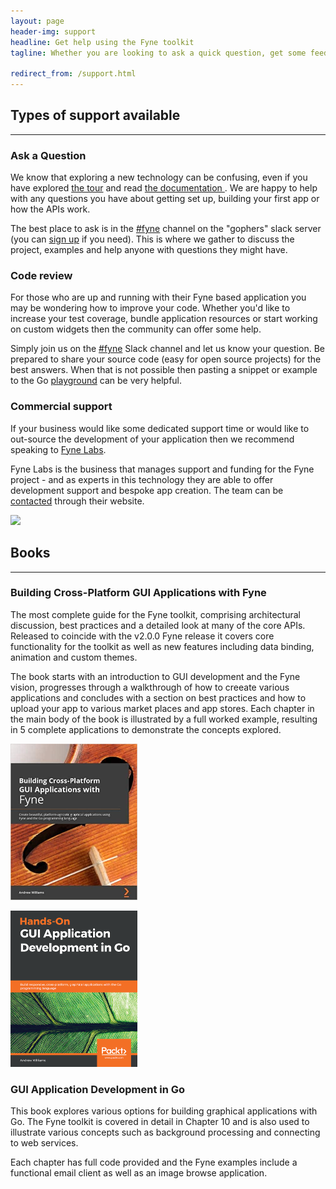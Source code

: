```yaml
---
layout: page
header-img: support
headline: Get help using the Fyne toolkit
tagline: Whether you are looking to ask a quick question, get some feedback on your latest project or hire a team to build your next Fyne app we are here to help.

redirect_from: /support.html
---
```


<section class="bg-primary" id="about">
<div class="container">
<div class="row">
<div class="col-lg-12 text-center" markdown="1">

## Types of support available
<hr class="light">

</div>
</div>
</div>

<div class="container">
<div class="row">
<div class="col-lg-4 text-center" markdown="1">

### Ask a Question

We know that exploring a new technology can be confusing, even if you
have explored [the tour](https://tour.fyne.io) and read
[the documentation ](https://fyne.io/develop/). We are happy to help with any
questions you have about getting set up, building your first app or how the APIs work.

The best place to ask is in the
[#fyne](https://gophers.slack.com/app_redirect?channel=fyne) channel on the
"gophers" slack server (you can [sign up](https://invite.slack.golangbridge.org/)
if you need). This is where we gather to discuss the project, examples and help
anyone with questions they might have.

</div>

<div class="col-lg-4 text-center" markdown="1">

### Code review

For those who are up and running with their Fyne based application you may be
wondering how to improve your code. Whether you'd like to increase your test
coverage, bundle application resources or start working on custom widgets
then the community can offer some help.

Simply join us on the [#fyne](https://gophers.slack.com/app_redirect?channel=fyne) 
Slack channel and let us know your question. Be prepared to share your source
code (easy for open source projects) for the best answers. When that is not
possible then pasting a snippet or example to the Go 
[playground](https://play.golang.org/) can be very helpful.

</div>

<div class="col-lg-4 text-center" markdown="1">

### Commercial support

If your business would like some dedicated support time or would like to
out-source the development of your application then we recommend speaking to
[Fyne Labs](https://fynelabs.com/).

Fyne Labs is the business that manages support and funding for the Fyne project -
and as experts in this technology they are able to offer development support
and bespoke app creation.
The team can be [contacted](https://fynelabs.com/#post-39) through their website.

<img src="https://fynelabs.files.wordpress.com/2020/02/fynelabs.png?w=192" height="96" />

</div>
</div>
</div>
</section>

<div class="container">
<div class="row">
<div class="col-lg-12 text-center" markdown="1">

## Books
---

</div>
</div>
</div>

<div class="container">
<div class="row">
<div class="col-lg-8 text-center" markdown="1">

### Building Cross-Platform GUI Applications with Fyne

The most complete guide for the Fyne toolkit, comprising architectural discussion, best practices 
and a detailed look at many of the core APIs.
Released to coincide with the v2.0.0 Fyne release it covers core functionality for the toolkit 
as well as new features including data binding, animation and custom themes.

The book starts with an introduction to GUI development and the Fyne vision, progresses through a walkthrough of how to creeate various applications and concludes with a section on best practices and how to upload your app to various market places and app stores.
Each chapter in the main body of the book is illustrated by a full worked example, resulting in 5 complete applications to demonstrate the concepts explored.

</div>
<div class="col-lg-4 text-center" markdown="1">

<a href="https://www.packtpub.com/product/building-cross-platform-gui-applications-with-fyne/9781800563162"><img src="/img/fyne-book-cover.jpg" style="height: 250px" /></a>

</div>
</div>
</div>



<div class="container">
<div class="row">
<div class="col-lg-4 text-center" markdown="1">

<a href="https://www.packtpub.com/gb/application-development/hands-gui-application-development-go"><img src="/img/gui-book-cover.png" style="height: 250px" /></a>

</div>

<div class="col-lg-8 text-center" markdown="1">

### GUI Application Development in Go

This book explores various options for building graphical applications with Go.
The Fyne toolkit is covered in detail in Chapter 10 and is also used to illustrate various
concepts such as background processing and connecting to web services.

Each chapter has full code provided and the Fyne examples include a functional
email client as well as an image browse application.

</div>
</div>
</div>


